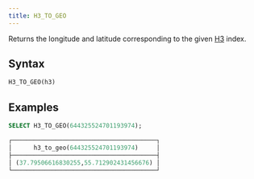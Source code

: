 ```yaml
---
title: H3_TO_GEO
---
```


Returns the longitude and latitude corresponding to the given [H3](https://eng.uber.com/h3/) index. 

## Syntax

```sql
H3_TO_GEO(h3)
```

## Examples

```sql
SELECT H3_TO_GEO(644325524701193974);

┌────────────────────────────────────────┐
│      h3_to_geo(644325524701193974)     │
├────────────────────────────────────────┤
│ (37.79506616830255,55.712902431456676) │
└────────────────────────────────────────┘
```